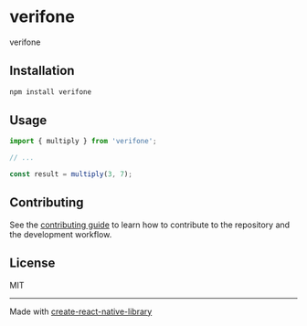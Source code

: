 # verifone

verifone

## Installation

```sh
npm install verifone
```

## Usage


```js
import { multiply } from 'verifone';

// ...

const result = multiply(3, 7);
```


## Contributing

See the [contributing guide](CONTRIBUTING.md) to learn how to contribute to the repository and the development workflow.

## License

MIT

---

Made with [create-react-native-library](https://github.com/callstack/react-native-builder-bob)
